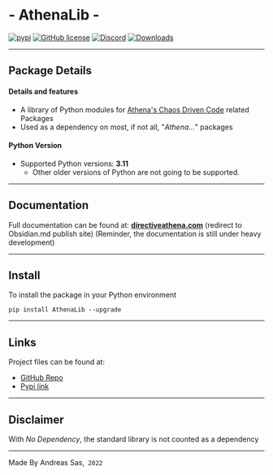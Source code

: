 # - AthenaLib -
[![pypi](https://img.shields.io/pypi/v/AthenaLib)](https://pypi.org/project/AthenaLib/) [![GitHub license](https://img.shields.io/github/license/Athena-Chaos-Driven-Code/AthenaLib)](https://github.com/Athena-Chaos-Driven-Code/VerSC-AthenaColor/blob/master/LICENSE) [![Discord](https://img.shields.io/discord/814599159926620160?color=maroon)](https://discord.gg/6JcDbhXkCH) [![Downloads](https://pepy.tech/badge/athenalib)](https://pepy.tech/project/athenalib)



--- 
## Package Details
#### Details and features 
- A library of Python modules for [Athena's Chaos Driven Code](https://github.com/Athena-Chaos-Driven-Code) related Packages
- Used as a dependency on most, if not all, "*Athena...*" packages

#### Python Version
- Supported Python versions: **3.11**
  - Other older versions of Python are not going to be supported. 

---
## Documentation
Full documentation can be found at:
**[directiveathena.com](https://publish.obsidian.md/directiveathena/)** (redirect to Obsidian.md publish site)
(Reminder, the documentation is still under heavy development)

---
## Install
To install the package in your Python environment

```
pip install AthenaLib --upgrade
```

---

## Links 
Project files can be found at:    
- [GitHub Repo](https://github.com/Athena-Chaos-Driven-Code/AthenaLib)     
- [Pypi link](https://pypi.org/project/AthenaLib/)    

---

## Disclaimer
With  *No Dependency*, the standard library is not counted as a dependency

---
Made By Andreas Sas,` 2022`
